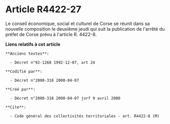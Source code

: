 # Article R4422-27

Le conseil économique, social et culturel de Corse se réunit dans sa nouvelle composition le deuxième jeudi qui suit la
publication de l'arrêté du préfet de Corse prévu à l'article R. 4422-8.

**Liens relatifs à cet article**

	**Anciens textes**:

	  - Décret n°92-1268 1992-12-07, art 24

	**Codifié par**:

	  - Décret n°2000-318 2000-04-07

	**Créé par**:

	  - Décret n°2000-318 2000-04-07 jorf 9 avril 2000

	**Cite**:

	  - Code général des collectivités territoriales - art. R4422-8 (M)
